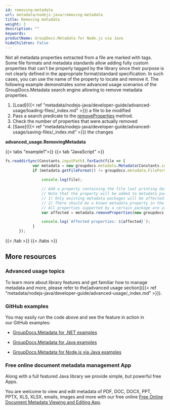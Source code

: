 ```yaml
---
id: removing-metadata
url: metadata/nodejs-java/removing-metadata
title: Removing metadata
weight: 3
description: ""
keywords: 
productName: GroupDocs.Metadata for Node.js via Java
hideChildren: False
---
```

Not all metadata properties extracted from a file are marked with tags. Some file formats and metadata standards allow adding fully custom properties that can't be properly tagged by the library since their purpose is not clearly defined in the appropriate format/standard specification. In such cases, you can use the name of the property to locate and remove it. The following example demonstrates some advanced usage scenarios of the GroupDocs.Metadata search engine allowing to remove metadata properties.

1.  [Load]({{< ref "metadata/nodejs-java/developer-guide/advanced-usage/loading-files/_index.md" >}}) a file to be modified
2.  Pass a search predicate to the [removeProperties](https://reference.groupdocs.com/metadata/nodejs-java/com.groupdocs.metadata/Metadata#removeProperties(com.groupdocs.metadata.search.Specification)) method.
3.  Check the number of properties that were actually removed
4.  [Save]({{< ref "metadata/nodejs-java/developer-guide/advanced-usage/saving-files/_index.md" >}}) the changes

**advanced\_usage.RemovingMetadata**

{{< tabs "example1">}}
{{< tab "JavaScript" >}}
```js
fs.readdirSync(Constants.inputPath).forEach(file => {
            var metadata = new groupdocs.metadata.Metadata(Constants.inputPath + file);
            if (metadata.getFileFormat() != groupdocs.metadata.FileFormat.Unknown && !metadata.getDocumentInfo().isEncrypted()) {
                
                console.log(file);

                // Add a property containing the file last printing date if it's missing
                // Note that the property will be added to metadata packages that satisfy the following criteria:
                // 1) Only existing metadata packages will be affected. No new packages are added during this operation
                // 2) There should be a known metadata property in the package structure that fits the search condition but is actually missing in the package.
                // All properties supported by a certain package are usually defined in the specification of a particular metadata standard
                var affected = metadata.removeProperties(new groupdocs.metadata.ContainsTagSpecification(groupdocs.metadata.Tags.getTime().getPrinted()));

                console.log(`Affected properties: ${affected}`);
            }
      });
```
{{< /tab >}}
{{< /tabs >}}

## More resources

### Advanced usage topics

To learn more about library features and get familiar how to manage metadata and more, please refer to the[advanced usage section]({{< ref "metadata/nodejs-java/developer-guide/advanced-usage/_index.md" >}}).

### GitHub examples

You may easily run the code above and see the feature in action in our GitHub examples:

*   [GroupDocs.Metadata for .NET examples](https://github.com/groupdocs-metadata/GroupDocs.Metadata-for-.NET)
    
*   [GroupDocs.Metadata for Java examples](https://github.com/groupdocs-metadata/GroupDocs.Metadata-for-Java)

*   [GroupDocs.Metadata for Node.js via Java examples](https://github.com/groupdocs-metadata/GroupDocs.Metadata-for-Node.js-via-Java)
    

### Free online document metadata management App

Along with a full featured Java library we provide simple, but powerful free Apps.

You are welcome to view and edit metadata of PDF, DOC, DOCX, PPT, PPTX, XLS, XLSX, emails, images and more with our free online [Free Online Document Metadata Viewing and Editing App](https://products.groupdocs.app/metadata).
